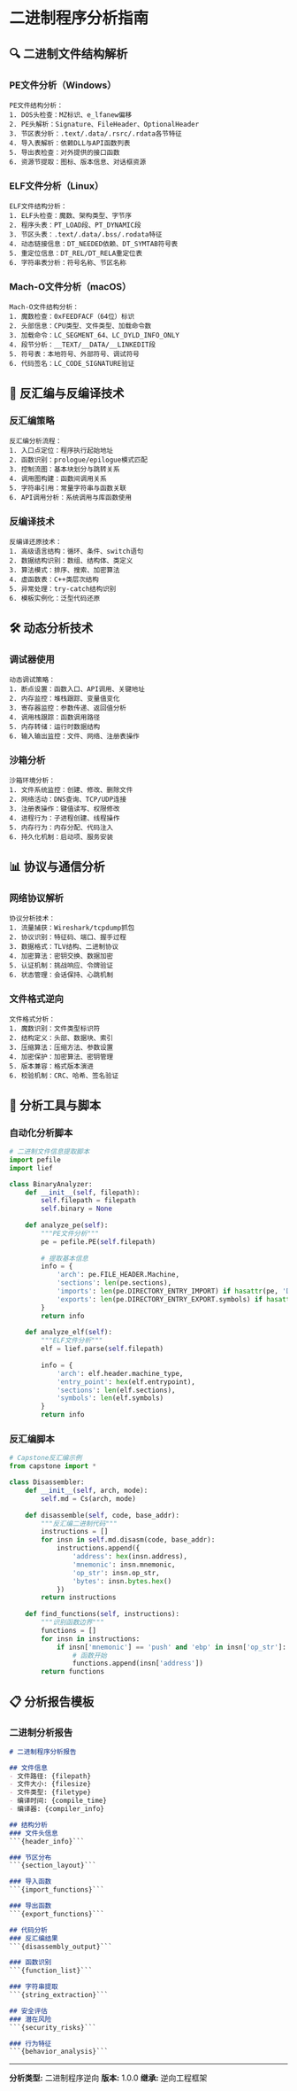 # 二进制程序分析指南

## 🔍 二进制文件结构解析

### PE文件分析（Windows）
```prompt
PE文件结构分析：
1. DOS头检查：MZ标识、e_lfanew偏移
2. PE头解析：Signature、FileHeader、OptionalHeader
3. 节区表分析：.text/.data/.rsrc/.rdata各节特征
4. 导入表解析：依赖DLL与API函数列表
5. 导出表检查：对外提供的接口函数
6. 资源节提取：图标、版本信息、对话框资源
```

### ELF文件分析（Linux）
```prompt
ELF文件结构分析：
1. ELF头检查：魔数、架构类型、字节序
2. 程序头表：PT_LOAD段、PT_DYNAMIC段
3. 节区头表：.text/.data/.bss/.rodata特征
4. 动态链接信息：DT_NEEDED依赖、DT_SYMTAB符号表
5. 重定位信息：DT_REL/DT_RELA重定位表
6. 字符串表分析：符号名称、节区名称
```

### Mach-O文件分析（macOS）
```prompt
Mach-O文件结构分析：
1. 魔数检查：0xFEEDFACF（64位）标识
2. 头部信息：CPU类型、文件类型、加载命令数
3. 加载命令：LC_SEGMENT_64、LC_DYLD_INFO_ONLY
4. 段节分析：__TEXT/__DATA/__LINKEDIT段
5. 符号表：本地符号、外部符号、调试符号
6. 代码签名：LC_CODE_SIGNATURE验证
```

## 🔧 反汇编与反编译技术

### 反汇编策略
```prompt
反汇编分析流程：
1. 入口点定位：程序执行起始地址
2. 函数识别：prologue/epilogue模式匹配
3. 控制流图：基本块划分与跳转关系
4. 调用图构建：函数间调用关系
5. 字符串引用：常量字符串与函数关联
6. API调用分析：系统调用与库函数使用
```

### 反编译技术
```prompt
反编译还原技术：
1. 高级语言结构：循环、条件、switch语句
2. 数据结构识别：数组、结构体、类定义
3. 算法模式：排序、搜索、加密算法
4. 虚函数表：C++类层次结构
5. 异常处理：try-catch结构识别
6. 模板实例化：泛型代码还原
```

## 🛠️ 动态分析技术

### 调试器使用
```prompt
动态调试策略：
1. 断点设置：函数入口、API调用、关键地址
2. 内存监控：堆栈跟踪、变量值变化
3. 寄存器监控：参数传递、返回值分析
4. 调用栈跟踪：函数调用路径
5. 内存转储：运行时数据结构
6. 输入输出监控：文件、网络、注册表操作
```

### 沙箱分析
```prompt
沙箱环境分析：
1. 文件系统监控：创建、修改、删除文件
2. 网络活动：DNS查询、TCP/UDP连接
3. 注册表操作：键值读写、权限修改
4. 进程行为：子进程创建、线程操作
5. 内存行为：内存分配、代码注入
6. 持久化机制：启动项、服务安装
```

## 📊 协议与通信分析

### 网络协议解析
```prompt
协议分析技术：
1. 流量捕获：Wireshark/tcpdump抓包
2. 协议识别：特征码、端口、握手过程
3. 数据格式：TLV结构、二进制协议
4. 加密算法：密钥交换、数据加密
5. 认证机制：挑战响应、令牌验证
6. 状态管理：会话保持、心跳机制
```

### 文件格式逆向
```prompt
文件格式分析：
1. 魔数识别：文件类型标识符
2. 结构定义：头部、数据块、索引
3. 压缩算法：压缩方法、参数设置
4. 加密保护：加密算法、密钥管理
5. 版本兼容：格式版本演进
6. 校验机制：CRC、哈希、签名验证
```

## 🎯 分析工具与脚本

### 自动化分析脚本
```python
# 二进制文件信息提取脚本
import pefile
import lief

class BinaryAnalyzer:
    def __init__(self, filepath):
        self.filepath = filepath
        self.binary = None
        
    def analyze_pe(self):
        """PE文件分析"""
        pe = pefile.PE(self.filepath)
        
        # 提取基本信息
        info = {
            'arch': pe.FILE_HEADER.Machine,
            'sections': len(pe.sections),
            'imports': len(pe.DIRECTORY_ENTRY_IMPORT) if hasattr(pe, 'DIRECTORY_ENTRY_IMPORT') else 0,
            'exports': len(pe.DIRECTORY_ENTRY_EXPORT.symbols) if hasattr(pe, 'DIRECTORY_ENTRY_EXPORT') else 0
        }
        return info
        
    def analyze_elf(self):
        """ELF文件分析"""
        elf = lief.parse(self.filepath)
        
        info = {
            'arch': elf.header.machine_type,
            'entry_point': hex(elf.entrypoint),
            'sections': len(elf.sections),
            'symbols': len(elf.symbols)
        }
        return info
```

### 反汇编脚本
```python
# Capstone反汇编示例
from capstone import *

class Disassembler:
    def __init__(self, arch, mode):
        self.md = Cs(arch, mode)
        
    def disassemble(self, code, base_addr):
        """反汇编二进制代码"""
        instructions = []
        for insn in self.md.disasm(code, base_addr):
            instructions.append({
                'address': hex(insn.address),
                'mnemonic': insn.mnemonic,
                'op_str': insn.op_str,
                'bytes': insn.bytes.hex()
            })
        return instructions
        
    def find_functions(self, instructions):
        """识别函数边界"""
        functions = []
        for insn in instructions:
            if insn['mnemonic'] == 'push' and 'ebp' in insn['op_str']:
                # 函数开始
                functions.append(insn['address'])
        return functions
```

## 📋 分析报告模板

### 二进制分析报告
```markdown
# 二进制程序分析报告

## 文件信息
- 文件路径: {filepath}
- 文件大小: {filesize}
- 文件类型: {filetype}
- 编译时间: {compile_time}
- 编译器: {compiler_info}

## 结构分析
### 文件头信息
```{header_info}```

### 节区分布
```{section_layout}```

### 导入函数
```{import_functions}```

### 导出函数
```{export_functions}```

## 代码分析
### 反汇编结果
```{disassembly_output}```

### 函数识别
```{function_list}```

### 字符串提取
```{string_extraction}```

## 安全评估
### 潜在风险
```{security_risks}```

### 行为特征
```{behavior_analysis}```
```

---
**分析类型:** 二进制程序逆向
**版本:** 1.0.0
**继承:** 逆向工程框架